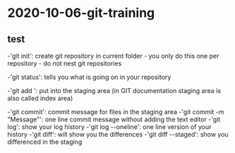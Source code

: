 # 2020-10-06-git-training

## test
-'git init': create git repository in current folder
	- you only do this one per repository
	- do not nest git repositories

-'git status': tells you what is going on in your repository

-'git add <file>': put <files> into the staging area (in GIT documentation staging area is also called index area)

-'git commit': commit message for files in the staging area 
	-'git commit -m "Message"': one line commit message without adding the text editor
-'git log': show your log history
	-'git log --oneline': one line version of your history
-'git diff': will show you the differences
	-'git diff --staged': show you differenced in the staging


